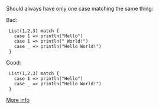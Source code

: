 Should always have only one case matching the same thing:

 Bad:

     List(1,2,3) match {
       case 1 => println("Hello")
       case 1 => println(" World!")
       case _ => println("Hello World!")
     }

 Good:

     List(1,2,3) match {
       case 1 => println("Hello")
       case _ => println("Hello World!")
     }

[More info](https://docs.scala-lang.org/tour/pattern-matching.html)
